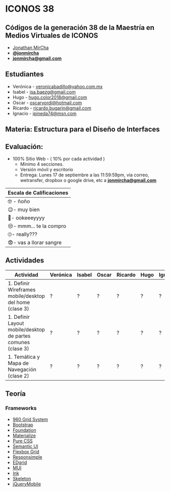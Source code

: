 # ICONOS 38

## Códigos de la generación 38 de la Maestría en Medios Virtuales de ICONOS

* [Jonathan MirCha](http://jonmircha.com)
* **[@jonmircha](https://twitter.com/jonmircha)**
* **[jonmircha@gmail.com](mailto:jonmircha@gmail.com)**

## Estudiantes

* Verónica - veronicabadillo@yahoo.com.mx
* Isabel - isa.baezg@gmail.com
* Hugo - hugo.color2018@gmail.com
* Oscar - oscaryordi@hotmail.com
* Ricardo - ricardo.bugarin@gmail.com
* Ignacio - ipineda74@msn.com

## Materia: Estructura para el Diseño de Interfaces

## Evaluación:

* 100% Sitio Web - ( 10% por cada actividad )
  * Mínimo 4 secciones.
  * Versión móvil y escritorio
  * Entrega: Lunes 17 de septiembre a las 11:59:59pm, vía correo, wetransfer, dropbox o google drive, etc a **jonmircha@gmail.com**

| Escala de Calificaciones |
| -- |
| 🤓 - ñoño |
| 😉- muy bien |
| 🤔- ookeeeyyyy |
| 😒- mmm... te la compro |
| 🙄- really??? |
| 😨- vas a llorar sangre |

## Actividades

| Actividad | Verónica | Isabel | Oscar | Ricardo | Hugo | Ignacio |
| -- | -- | -- | -- | -- | -- | -- |
| 1. Definir Wireframes mobile/desktop del home (clase 3) | ? | ? | ? | ? | ? | ? |
| 1. Definir Layout mobile/desktop de partes comunes (clase 3) | ? | ? | ? | ? | ? | ? |
| 1. Temática y Mapa de Navegación (clase 2) | ? | ? | ? | ? | ? | ? |

## Teoría

### Frameworks

* [960 Grid System](https://960.gs/)
* [Bootstrap](https://getbootstrap.com/)
* [Foundation](https://foundation.zurb.com/)
* [Materialize](https://materializecss.com/)
* [Pure CSS](https://purecss.io/)
* [Semantic UI](https://semantic-ui.com/)
* [Flexbox Grid](http://flexboxgrid.com/)
* [Responsimple](https://jonmircha.github.io/responsimple/)
* [EDgrid](http://ed-grid.com/)
* [MUI](https://www.muicss.com/)
* [Ink](http://ink.sapo.pt/)
* [Skeleton](http://getskeleton.com/)
* [jQueryMobile](https://jquerymobile.com/)

